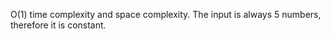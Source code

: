 O(1) time complexity and space complexity. The input is always 5 numbers, therefore it is constant.
